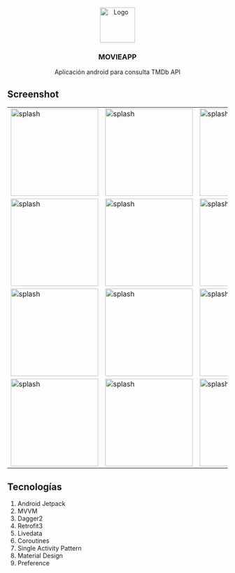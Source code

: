 <!--
*** Thanks for checking out this README Template. If you have a suggestion that would
*** make this better, please fork the repo and create a pull request or simply open
*** an issue with the tag "enhancement".
*** Thanks again! Now go create something AMAZING! :D
***
***
***
*** To avoid retyping too much info. Do a search and replace for the following:
*** github_username, repo, twitter_handle, email
-->





<!-- PROJECT SHIELDS -->
<!--
*** I'm using markdown "reference style" links for readability.
*** Reference links are enclosed in brackets [ ] instead of parentheses ( ).
*** See the bottom of this document for the declaration of the reference variables
*** for contributors-url, forks-url, etc. This is an optional, concise syntax you may use.
*** https://www.markdownguide.org/basic-syntax/#reference-style-links
-->



<!-- PROJECT LOGO -->
<br />
<p align="center">
  <a href="https://github.com/cepero91/MyMovieApp/blob/master/app/web_hi_res_512.png">
    <img src="https://github.com/cepero91/MyMovieApp/blob/master/app/web_hi_res_512.png" alt="Logo" width="80" height="80">
  </a>

  <h3 align="center">MOVIEAPP</h3>

  <p align="center">
    Aplicación android para consulta TMDb API
  </p>
</p>

<!-- ABOUT THE PROJECT -->
## Screenshot
<table>
  <tr>
    <td><img src="https://github.com/cepero91/MyMovieApp/blob/master/screenshot/splash.jpg" alt="splash" width="200"></td>
    <td><img src="https://github.com/cepero91/MyMovieApp/blob/master/screenshot/trending_empty.jpg" alt="splash" width="200"></td>
    <td><img src="https://github.com/cepero91/MyMovieApp/blob/master/screenshot/trending.jpg" alt="splash" width="200"></td>
  </tr>
  <tr>
    <td><img src="https://github.com/cepero91/MyMovieApp/blob/master/screenshot/drawer_open.jpg" alt="splash" width="200"></td>
    <td><img src="https://github.com/cepero91/MyMovieApp/blob/master/screenshot/popular.jpg" alt="splash" width="200"></td>
    <td><img src="https://github.com/cepero91/MyMovieApp/blob/master/screenshot/no_connection_state.jpg" alt="splash" width="200"></td>
  </tr>
  <tr>
    <td><img src="https://github.com/cepero91/MyMovieApp/blob/master/screenshot/search.jpg" alt="splash" width="200"></td>
    <td><img src="https://github.com/cepero91/MyMovieApp/blob/master/screenshot/search_empty_state.jpg" alt="splash" width="200"></td>
    <td><img src="https://github.com/cepero91/MyMovieApp/blob/master/screenshot/preferences.jpg" alt="splash" width="200"></td>
  </tr>
  <tr>
    <td><img src="https://github.com/cepero91/MyMovieApp/blob/master/screenshot/movie_detail.jpg" alt="splash" width="200"></td>
    <td><img src="https://github.com/cepero91/MyMovieApp/blob/master/screenshot/favorite.jpg" alt="splash" width="200"></td>
    <td><img src="https://github.com/cepero91/MyMovieApp/blob/master/screenshot/movie_detail.jpg" alt="splash" width="200"></td>
  </tr>
</table>

<!-- CONTRIBUTING -->
## Tecnologías

1. Android Jetpack 
2. MVVM 
3. Dagger2
4. Retrofit3
5. Livedata
6. Coroutines
7. Single Activity Pattern
8. Material Design
9. Preference

